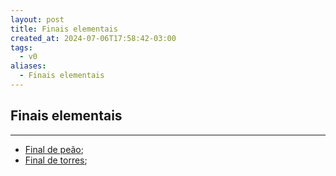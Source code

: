 ```yaml
---
layout: post
title: Finais elementais
created_at: 2024-07-06T17:58:42-03:00
tags:
  - v0
aliases:
  - Finais elementais
---
```

## Finais elementais
---
- [Final de peão](Final%20de%20peão.md);
- [Final de torres](_insight/Final%20de%20torres.md);
